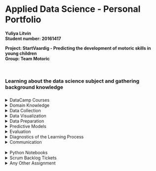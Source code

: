 # Applied Data Science - Personal Portfolio
<b>Yuliya Litvin 
<br>Student number: 20161417
<br>
<p>Project: StartVaardig - Predicting the development of motoric skills in young children
<br>Group: Team Motoric</b></p>
<br>
<!-- **************************************************** -->
<!-- FIRST SECTION -->
<!-- **************************************************** -->
<div><h3>Learning about the data science subject and gathering background knowledge<h3></div>
<!-- DATACAMP COURSES-->
<details>
  <summary>DataCamp Courses</summary> <!-- figure out how to make the font-size bigger -->
    <p>Throughout September until the middle of October, I have completed 16 DataCamp courses with success, while learning a lot through participating in those online courses. Especially the sessions, in which you could try coding something yourself after learning about a new topic were fun and helpful to understand the subject better.</p>
    <p>Therefore, in the following, screenshots of all required DataCamp courses that were successfully completed are displayed:</p>
    <img src="/DataCamp Completed Courses Screenshots/1_DataCamp_IntroductionTo Python.png">
    <img src="/DataCamp Completed Courses Screenshots/2_DataCamp_IntermediatePython.png">
    <img src="/DataCamp Completed Courses Screenshots/3_DataCamp_PythonDataScienceToolbox(Part1).png">
    <img src="/DataCamp Completed Courses Screenshots/4_DataCamp_PythonDataScienceToolbox(Part2).png">
    <img src="/DataCamp Completed Courses Screenshots/5_DataCamp_StatisticalThinkingInPython(Part1).png">
    <img src="/DataCamp Completed Courses Screenshots/6_DataCamp_SupervisedLearningWithScikit-learn.png">
    <img src="/DataCamp Completed Courses Screenshots/7_DataCamp_IntroductionToDataVisualizationWithMatplotlib.png">
    <img src="/DataCamp Completed Courses Screenshots/8_DataCamp_LinearClassifiersinPython.png">
    <img src="/DataCamp Completed Courses Screenshots/9_DataCamp_ModelValidationInPython.png">
    <img src="/DataCamp Completed Courses Screenshots/10_DataCamp_DataManipulationWithPandas.png">
    <img src="/DataCamp Completed Courses Screenshots/11_DataCamp_CleaningDataInPython.png">
    <img src="/DataCamp Completed Courses Screenshots/12_DataCamp_ExploratoryDataAnalysisInPython.png">
    <img src="/DataCamp Completed Courses Screenshots/13_DataCamp_ManipulatingTimeSeriesDataInPython.png">
    <img src="/DataCamp Completed Courses Screenshots/14_MachineLearningForTimeSeriesDataInPython.png">
    <img src="/DataCamp Completed Courses Screenshots/15_TimeSeriesAnalysisInPython.png">
    <img src="/DataCamp Completed Courses Screenshots/16_JoiningDataWithPandas.png">
</details> 
<!-- DOMAIN KNOWLEDGE -->
<details>
  <summary>Domain Knowledge</summary>
    <ul>
        <details>
          <summary>Literature</summary>
          <p>Here are all links for literature or rather reports that I found during an online research:</p>
          <ul>
            <li>https://link.springer.com/article/10.1007/s40279-020-01336-2</li>
            <li>https://trialsjournal.biomedcentral.com/articles/10.1186/s13063-017-2143-9#Sec3</li>
            <li>https://journals.sagepub.com/doi/abs/10.2307/3345234</li>
            <li>https://digitallifecentre.nl/redactie/resources/finalpaperfinal.pdf</li>
            <li>https://www.hindawi.com/journals/bmri/2020/6639341/#methodshttps://www.hindawi.com/journals/bmri/2020/6639341/#methods</li>
            <li>https://www.researchgate.net/publication/328954650_Four_Ways_of_Fine_Motor_Skills_Development_in_Early_Childhood</li>
            <li>https://taltech.ee/ai-based-analysis-human-motor-skills</li>
            <li>https://www.jmir.org/2021/4/e24237</li>
            <li>https://efsupit.ro/images/stories/3%20September2016/art%20175.pdf</li>
            <li>https://pdfs.semanticscholar.org/b862/333190b6a202c1dd8c14ed8821ae3c3fb9a4.pdf</li>
            <li>https://www.ncbi.nlm.nih.gov/pmc/articles/PMC5899107/</li>
            <li>https://www.researchgate.net/publication/304191163_Motor_Skills_Development_in_Infancy_and_Early_Childhood</li>
            <li>http://journal.unj.ac.id/unj/index.php/jpud/article/view/10371</li>
            <!-- Check which ones I actually found + if I have more -->
          </ul>
          <p>For background knowledge on this topic, I also found these links:</p>
          <ul>
            <li>https://www.lincolnshirecommunityhealthservices.nhs.uk/application/files/2915/2285/5110/1st_Move.pdf</li>
            <li>https://courses.lumenlearning.com/suny-lifespandevelopment/chapter/motor-skill-development/</li>
            <li>https://trialsjournal.biomedcentral.com/articles/10.1186/s13063-017-2143-9#Sec3</li>
            <li>https://helpmegrowmn.org/HMG/HelpfulRes/Articles/WhatMotorPhysicalDev/index.html</li>
            <li>https://www.scholastic.com/teachers/articles/teaching-content/ages-stages-how-children-develop-motor-skills/</li>
            <li>https://journals.sagepub.com/doi/abs/10.2307/3345234</li>
            <li>https://childdevelopment.com.au/resources/child-development-charts/gross-motor-developmental-chart/</li>
            <li>https://digitallifecentre.nl/redactie/resources/finalpaperfinal.pdf</li>
            <li>https://www.hindawi.com/journals/bmri/2020/6639341/#methodshttps://www.hindawi.com/journals/bmri/2020/6639341/#methods</li>
            <li>https://www.researchgate.net/publication/328954650_Four_Ways_of_Fine_Motor_Skills_Development_in_Early_Childhood</li>
            <li>https://taltech.ee/ai-based-analysis-human-motor-skills</li>
            <li>https://www.jmir.org/2021/4/e24237</li>
            <li>https://efsupit.ro/images/stories/3%20September2016/art%20175.pdf</li>
            <li>https://pdfs.semanticscholar.org/b862/333190b6a202c1dd8c14ed8821ae3c3fb9a4.pdf</li>
            <li>https://www.ncbi.nlm.nih.gov/pmc/articles/PMC5899107/</li>
            <li>https://www.researchgate.net/publication/304191163_Motor_Skills_Development_in_Infancy_and_Early_Childhood</li>
            <li>http://journal.unj.ac.id/unj/index.php/jpud/article/view/10371</li>
            <li>https://link.springer.com/article/10.1007/s40279-020-01336-2</li>
            <li>https://www.allesoversport.nl/startvaardig/</li>
          </ul>
        </details>
        <details>
          <summary>Existing Data Sets</summary>
          <p>Here are all links for literature or rather reports that I found during an online research:</p>
          <ul>
            <li>Link to the dataset if I find something</li> <!-- Check if there are any useful datasets on the internet -->
          </ul>
        </details>
      </li>
    </ul>
</details>
<!-- DATA COLLECTION -->
<details>
  <summary>Data Collection</summary>
    <p>Since the data was given to us by StartVaardig through our project owner Pim Koolwijk, we did not have to collect the data ourselves. However, we received the data in bits, time after time, which meant that we had to put together the different data files every time new data arrived.
    <br>
    Unfortunately, the data files cannot be shared because the information contained in those files was trusted to our group by our project owner.</p>
    <p>Since the data that was given to us, had a rather small amount of participants that were in our targeted age group of four to six years old and contained complete information about them, we decided to search for fitting CBS data that might help us to gain a larger amount of data to be able to create rather accurate predictions later on. The CBS data we gathered contained information on core numbers, gender and age, income and the migration background. 
    <br>In the end however, we decided that the data would not be as useful to us in order to make good predictions, and since it did cause great problems while merging the datasets together, we decided to not use the CBS data afterall.</p> 
</details>
<!-- DATA VISUALIZATION -->
<details>
  <summary>Data Visualization</summary>
    <p>Hier ist die Info</p>
    <a href="/Visualizations/Visualizations.ipynb">Visualizations</a>
</details>
<!-- DATA PREPARATION -->
<details>
  <summary>Data Preparation</summary>
    <p>Hier ist die Info</p>
</details>  
<!-- PREDICTIVE MODELS -->
<details>
  <summary>Predictive Models</summary>
    <p></p>
    <ul>
      <details>
        <summary>KNeighborsClassifier (KNN)</summary>
        <p>Ist im Yuliya.ipynb unter den Visualizations</p>
        <a href="/Predictive Models/KNN/KNN_withoutValidationSet.ipynb">KNN without validation set</a>
        <br>
        <a href="/Predictive Models/KNN/KNN_withValidationSet.ipynb">KNN with validation set</a>
      </details>
      <details>
        <summary>RandomForest</summary>
        <p>some text</p>
        <a href="/Predictive Models/RandomForest/RandomForest.ipynb">RandomForest</a>
      </details>
      <details>
        <summary>KMeans</summary>
        <p>some text</p>
        <a href="/Predictive Models/KMeans/KMeans.ipynb">KMeans</a>
      </details>
      <details>
        <summary>Hyperparameter Tuning</summary>
        <p>some text</p>
        <a href="/Predictive Models/HyperparameterTuning_Test.ipynb">Hyperparamter Tuning on RandomForest model</a>
      </details>
    </ul>
</details> 
<!-- EVALUATION -->
<details>
  <summary>Evaluation</summary>
    <p>Hier ist die Info</p>
</details> 
<!-- DIAGNOSTICS OF THE LEARNING PROCESS -->
<details>
  <summary>Diagnostics of the Learning Process</summary>
    <p>Hier ist die Info</p>
</details> 
<!-- COMMUNICATION -->
<details>
  <summary>Communication</summary>
    <p>I have been physically present at every single presentation</p>
    <ul>
      <details>
        <summary>Internal Presentations</summary>
          <p>I presented the first internal presentation. And created the slides with the others for it.</p> <!-- 1 -->
          <a href="/Presentations/Internal Presentations/InternalPresentation_1_TeamMotoric.pdf">Internal Presentation 1</a>
          <br>
          <p>Helped preparing the slides for the 4th</p> <!-- 4 -->
          <a href="/Presentations/Internal Presentations/InternalPresentation_4_TeamMotoric.pdf">Internal Presentation 4</a>
          <br>
          <p>Helped preparing the slides for the 6th</p> <!-- 6 -->
          <a href="/Presentations/Internal Presentations/InternalPresentation_6_TeamMotoric.pdf">Internal Presentation 6</a>
          <br>
          <p>The seventh I presented.</p> <!-- 7 -->
          <a href="/Presentations/Internal Presentations/InternalPresentation_7_TeamMotoric.pdf">Internal Presentation 7</a>
          <br>
          <p>perapred the slides for the 8th</p> <!-- 8 -->
          <a href="/Presentations/Internal Presentations/InternalPresentation_8_TeamMotoric.pdf">Internal Presentation 8</a>
          <br>
      </details>
      <details>
        <summary>External Presentations</summary>
          <p>I held the second external presentation with Pascal</p> <!-- 2 -->
          <a href="/Presentations/External Presentations/ExternalPresentation_2_TeamMotoric.pdf">External Presentation 2</a>
          <br>
          <p>And prepared the slides with Lisa for the 3rd</p> <!-- 3 -->
          <a href="/Presentations/External Presentations/ExternalPresentation_3_TeamMotoric.pdf">External Presentation 3</a>
          <br>
      </details>
      <details>
        <summary>Learning Lab</summary>
          <p>I prepared the slides (their design and layout) for the learning lab</p>
          <a href="/Presentations/Learning Lab/LearningLab_DesignAndLayout_TeamMotoric.pdf">Learning Lab Design & Layout</a>
          <br>
          <p>Also, Lisa and I prepared the Kahoot Quiz for the learning lab, so that the audience would be directly involved in our presentation. Following are screenshots of the Kahoot Quiz:</p>
          <img src="/Presentations/Learning Lab/Kahoot Quiz/1_question.png">
          <img src="/Presentations/Learning Lab/Kahoot Quiz/2_question.png">
          <img src="/Presentations/Learning Lab/Kahoot Quiz/3_question.png">
          <img src="/Presentations/Learning Lab/Kahoot Quiz/4_question.png">
          <img src="/Presentations/Learning Lab/Kahoot Quiz/5_question.png">
          <img src="/Presentations/Learning Lab/Kahoot Quiz/6_question.png">
          <img src="/Presentations/Learning Lab/Kahoot Quiz/7_question.png">
          <img src="/Presentations/Learning Lab/Kahoot Quiz/8_question.png">
      </details>
      <details>
        <summary>Research Paper</summary>
          <p>I wrote part of the cleaning and the whole research section. Also I included a lot of references and read through the entire paper to give feedback to my teammates' parts in the paper.</p>
      </details>
    </ul>
</details> 
<br>
<!-- **************************************************** -->
<!-- SECOND SECTION -->
<!-- **************************************************** -->
<!-- PYTHON NOTEBOOKS -->
<details>
  <summary>Python Notebooks</summary>
    <p>Hier ist die Info</p>
</details> 
<!-- SCRUM BACKLOG TICKETS -->
<details>
  <summary>Scrum Backlog Tickets</summary>
    <ul>
      <details>
          <summary>Cleaning Data Part in Paper</summary>
          <p>Lisa, Mustafa and me</p>
        </details>
        <details>
          <summary>Visualize predicted MQ categories and original MQ categories</summary>
          <p>Joep and me</p>
        </details>
        <details>
          <summary>Prepare external presentation</summary>
          <p>Pascal, Lisa, Joost, Mustafa, Joep and me</p>
        </details>
        <details>
          <summary>Model Predictions</summary>
          <p>Mustafa and me</p>
          <ul>
          <li><p>Make first models</p></li> <!-- I made K-Means -->
          <li><p>Predict them</p></li>
          </ul>
        </details>
        <details>
          <summary>First Presentation</summary>
          <p>Me</p>
          <p>I held the presentation, we prepared the slides together.</p>
        </details>
        <details>
          <summary>Research similar projects</summary>
          <p>Pascal, Lisa, Joost, Mustafa, Joep and me</p>
          <p>I found the following links:</p>
          <ul>
            <li>The links</li>
          </ul>
        </details>
        <details>
          <summary>Create a list of questions for the meeting with the product owner</summary>
          <p>Pascal and me</p>
          <p>We prepared the following questions:</p>
          <ul>
            <li>The questions</li>
          </ul>
        </details>
        <details>
          <summary>Adding ZIP-codes to the cleaned data file</summary>
          <p>Me</p>
        </details>
        <details>
          <summary>Visualizations</summary>
          <p>Everyone</p>
          <p>Visualizing the data</p>
        </details>
        <details>
          <summary>Set up the research question</summary>
          <p>Everyone</p>
        </details>
        <details>
          <summary>Topics for the external presentation</summary>
          <p>Pascal and me</p>
          <ul>
            <li>here are the topics</li>
          </ul>
        </details>
        <details>
          <summary>Extra after main visualization: Visualize difference between predicted MQ categories and original MQ categories</summary>
          <p>Joep and me</p>
        </details>
        <details>
          <summary>Trying out different types of models</summary>
          <p>Everyone</p>
        </details>
        <details>
          <summary>Create File Structure in Jupyter Notebooks</summary>
          <p>Me</p>
        </details>
        <details>
          <summary>Learning Lab Presenation</summary>
          <p>Pascal, Joost and Me</p>
          <p>I prepared the design of the slides.</p>
        </details>
        <details>
          <summary>Research: How to compare T0 and T1 data</summary>
          <p>Joost and Me</p>
        </details>
        <details>
          <summary>Compare T0 and T1 data</summary>
          <p>Me</p>
          <ul>
            <li>Features of T1 and T0</li>
            <li>Results of T1 and T0</li>
            <li>Improvement of children</li>
          </ul>
        </details>
        <details>
          <summary>Data Handling</summary>
          <p>Me</p>
          <ul>
            <li>Clean data</li>
            <li>Remove outliers</li>
          </ul>
        </details>
        <details>
          <summary>Create Pipeline For Cleaning</summary>
          <p>Lisa and me</p>
        </details>
        <details>
          <summary>Data Preparation</summary>
          <p>Lisa and me</p>
          <ul>
            <li>Look at Nan values</li>
            <li>Drop columns with a lot of NaN values</li>
            <li>Imputation</li>
          </ul>
        </details>
        <details>
          <summary>Research Hyperparameter tuning</summary>
          <p>Me</p>
        </details>
        <details>
          <summary>Prototype</summary>
          <p>Everyone</p>
          <p>I created wireframes of a possible user interface for our prediction model tool</p>
        </details>
        <details>
          <summary>External Presenation 2</summary>
          <p>Lisa and me</p>
          <p>We created the slides.</p>
        </details>
        <details>
          <summary>Evaluation</summary>
          <p>Lisa and me</p>
          <ul>
            <li>Confusion matrix</li>
            <li>Calculate false negative rate</li>
            <li>Make a graph</li>
          </ul>
        </details>
        <details>
          <summary>Splitting</summary>
          <p>Mustafa, Lisa and me</p>
          <ul>
            <li>Scale all</li>
            <li>Test</li>
            <li>Validation</li>
            <li>Train</li>
            <li>Balance train</li>
          </ul>
        </details>
        <details>
          <summary>Research Paper</summary>
          <p>Joep, Lisa and me</p>
          <ul>
            <li>Introducion</li>
            <li>Materials and methods</li>
            <li>Results</li>
            <li>Discussion</li>
            <li>Results & recommendation</li>
            <li>Appendix</li>
          </ul>
        </details>
    </ul>
</details> 
<!-- ANY OTHER ASSIGNMENT -->
<details>
  <summary>Any Other Assignment</summary>
    <p>I made UI wireframes in XD</p>
    <a href="/User Interface Wireframes/UserInterface_Wireframes_Idea.pdf">User Interface Wireframes</a>
</details> 
